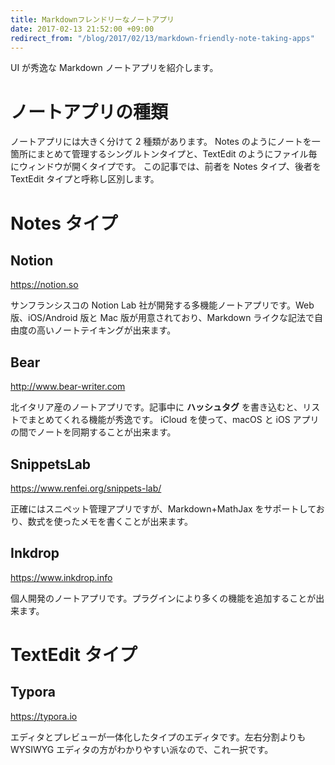 ```yaml
---
title: Markdownフレンドリーなノートアプリ
date: 2017-02-13 21:52:00 +09:00
redirect_from: "/blog/2017/02/13/markdown-friendly-note-taking-apps"
---
```


UI が秀逸な Markdown ノートアプリを紹介します。

# ノートアプリの種類

ノートアプリには大きく分けて 2 種類があります。
Notes のようにノートを一箇所にまとめて管理するシングルトンタイプと、TextEdit のようにファイル毎にウィンドウが開くタイプです。
この記事では、前者を Notes タイプ、後者を TextEdit タイプと呼称し区別します。

# Notes タイプ

## Notion

<https://notion.so>

サンフランシスコの Notion Lab 社が開発する多機能ノートアプリです。Web 版、iOS/Android 版と Mac 版が用意されており、Markdown ライクな記法で自由度の高いノートテイキングが出来ます。

## Bear

<http://www.bear-writer.com>

北イタリア産のノートアプリです。記事中に **ハッシュタグ** を書き込むと、リストでまとめてくれる機能が秀逸です。
iCloud を使って、macOS と iOS アプリの間でノートを同期することが出来ます。

## SnippetsLab

<https://www.renfei.org/snippets-lab/>

正確にはスニペット管理アプリですが、Markdown+MathJax をサポートしており、数式を使ったメモを書くことが出来ます。

## Inkdrop

<https://www.inkdrop.info>

個人開発のノートアプリです。プラグインにより多くの機能を追加することが出来ます。

# TextEdit タイプ

## Typora

<https://typora.io>

エディタとプレビューが一体化したタイプのエディタです。左右分割よりも WYSIWYG エディタの方がわかりやすい派なので、これ一択です。
